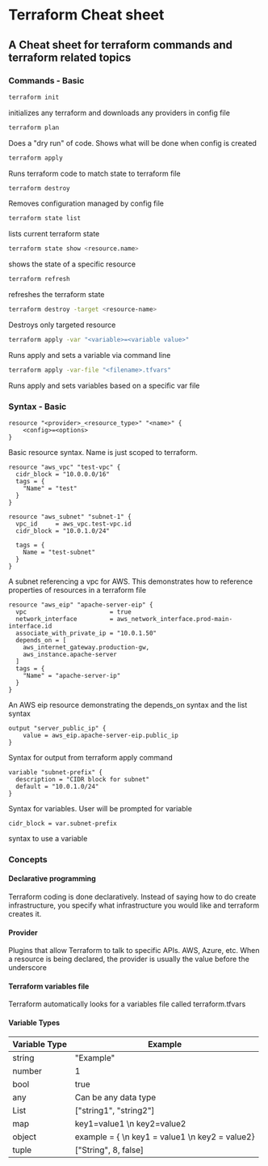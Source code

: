 # Terraform Cheat sheet
## A Cheat sheet for terraform commands and terraform related topics

### Commands - Basic
```bash
terraform init
```
initializes any terraform and downloads any providers in config file

```bash
terraform plan
```
Does a "dry run" of code. Shows what will be done when config is created

```bash
terraform apply
```
Runs terraform code to match state to terraform file

```bash
terraform destroy
```
Removes configuration managed by config file

```bash
terraform state list
```
lists current terraform state

```bash
terraform state show <resource.name>
```
shows the state of a specific resource

```bash
terraform refresh
```
refreshes the terraform state

```bash
terraform destroy -target <resource-name>
```
Destroys only targeted resource

```bash
terraform apply -var "<variable>=<variable value>"
```
Runs apply and sets a variable via command line

```bash
terraform apply -var-file "<filename>.tfvars"
```
Runs apply and sets variables based on a specific var file

### Syntax - Basic
```hcl
resource "<provider>_<resource_type>" "<name>" {
    <config>=<options>
}
```
Basic resource syntax. Name is just scoped to terraform.

```hcl
resource "aws_vpc" "test-vpc" {
  cidr_block = "10.0.0.0/16"
  tags = {
    "Name" = "test"
  }
}

resource "aws_subnet" "subnet-1" {
  vpc_id     = aws_vpc.test-vpc.id
  cidr_block = "10.0.1.0/24"

  tags = {
    Name = "test-subnet"
  }
}
```
A subnet referencing a vpc for AWS. This demonstrates how to reference properties of resources in a terraform file

```hcl
resource "aws_eip" "apache-server-eip" {
  vpc                       = true
  network_interface         = aws_network_interface.prod-main-interface.id
  associate_with_private_ip = "10.0.1.50"
  depends_on = [
    aws_internet_gateway.production-gw,
    aws_instance.apache-server
  ]
  tags = {
    "Name" = "apache-server-ip"
  }
}
```
An AWS eip resource demonstrating the depends_on syntax and the list syntax

```hcl
output "server_public_ip" {
    value = aws_eip.apache-server-eip.public_ip
}
```
Syntax for output from terraform apply command

```hcl
variable "subnet-prefix" {
  description = "CIDR block for subnet"
  default = "10.0.1.0/24"
}
```
Syntax for variables. User will be prompted for variable

```hcl
cidr_block = var.subnet-prefix
```
syntax to use a variable

### Concepts
#### Declarative programming
Terraform coding is done declaratively. Instead of saying how to do create infrastructure, you specify what infrastructure you would like and terraform creates it.

#### Provider
Plugins that allow Terraform to talk to specific APIs. AWS, Azure, etc. When a resource is being declared, the provider is usually the value before the underscore

#### Terraform variables file
Terraform automatically looks for a variables file called terraform.tfvars

#### Variable Types
Variable Type | Example
------------ | -------------
string | "Example"
number | 1
bool | true
any | Can be any data type
List | ["string1", "string2"]
map | key1=value1 \n key2=value2
object | example = { \n key1 = value1 \n key2 = value2}
tuple | ["String", 8, false]
